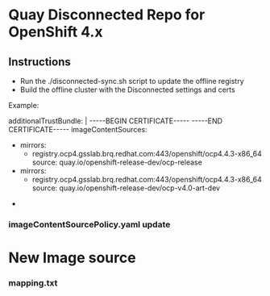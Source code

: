 # Quay Disconnected Repo for OpenShift 4.x

## Instructions

* Run the ./disconnected-sync.sh script to update the offline registry
* Build the offline cluster with the Disconnected settings and certs 

Example:

additionalTrustBundle: |
  -----BEGIN CERTIFICATE-----
  -----END CERTIFICATE-----
imageContentSources:
- mirrors:
  - registry.ocp4.gsslab.brq.redhat.com:443/openshift/ocp4.4.3-x86_64
  source: quay.io/openshift-release-dev/ocp-release
- mirrors:
  - registry.ocp4.gsslab.brq.redhat.com:443/openshift/ocp4.4.3-x86_64
  source: quay.io/openshift-release-dev/ocp-v4.0-art-dev
  
*   

### imageContentSourcePolicy.yaml update 

# New Image source

### mapping.txt

